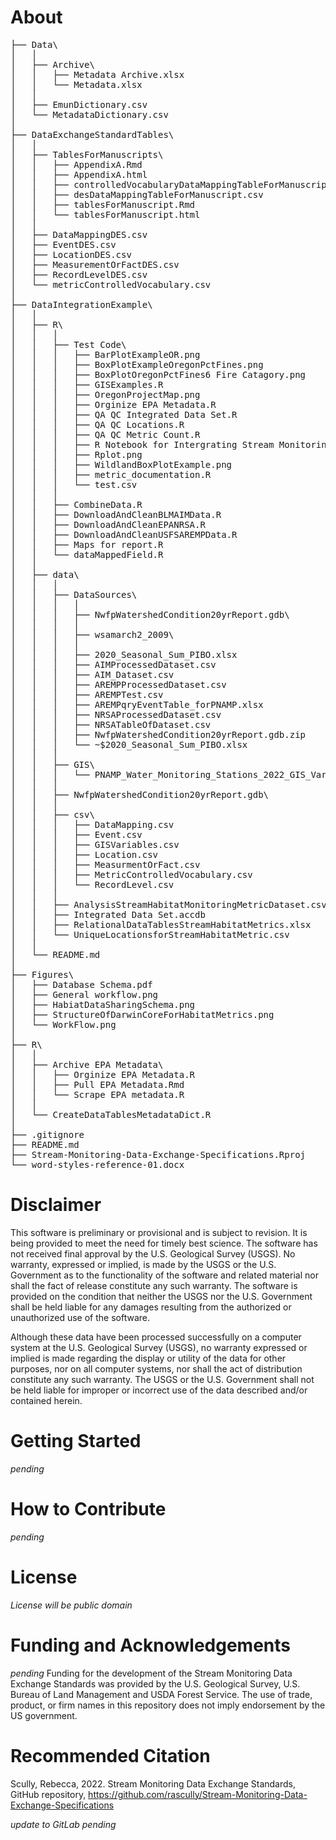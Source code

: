# About
<pre>
├── Data\
│   │
│   ├── Archive\
│   │   ├── Metadata Archive.xlsx
│   │   └── Metadata.xlsx
│   │
│   ├── EmunDictionary.csv
│   └── MetadataDictionary.csv
│
├── DataExchangeStandardTables\
│   │
│   ├── TablesForManuscripts\
│   │   ├── AppendixA.Rmd
│   │   ├── AppendixA.html
│   │   ├── controlledVocabularyDataMappingTableForManuscript.csv
│   │   ├── desDataMappingTableForManuscript.csv
│   │   ├── tablesForManuscript.Rmd
│   │   └── tablesForManuscript.html
│   │
│   ├── DataMappingDES.csv
│   ├── EventDES.csv
│   ├── LocationDES.csv
│   ├── MeasurementOrFactDES.csv
│   ├── RecordLevelDES.csv
│   └── metricControlledVocabulary.csv
│
├── DataIntegrationExample\
│   │
│   ├── R\
│   │   │
│   │   ├── Test Code\
│   │   │   ├── BarPlotExampleOR.png
│   │   │   ├── BoxPlotExampleOregonPctFines.png
│   │   │   ├── BoxPlotOregonPctFines6 Fire Catagory.png
│   │   │   ├── GISExamples.R
│   │   │   ├── OregonProjectMap.png
│   │   │   ├── Orginize EPA Metadata.R
│   │   │   ├── QA QC Integrated Data Set.R
│   │   │   ├── QA QC Locations.R
│   │   │   ├── QA QC Metric Count.R
│   │   │   ├── R Notebook for Intergrating Stream Monitoring Data.Rmd
│   │   │   ├── Rplot.png
│   │   │   ├── WildlandBoxPlotExample.png
│   │   │   ├── metric_documentation.R
│   │   │   └── test.csv
│   │   │
│   │   ├── CombineData.R
│   │   ├── DownloadAndCleanBLMAIMData.R
│   │   ├── DownloadAndCleanEPANRSA.R
│   │   ├── DownloadAndCleanUSFSAREMPData.R
│   │   ├── Maps for report.R
│   │   └── dataMappedField.R
│   │
│   ├── data\
│   │   │
│   │   ├── DataSources\
│   │   │   │
│   │   │   ├── NwfpWatershedCondition20yrReport.gdb\
│   │   │   │
│   │   │   ├── wsamarch2_2009\
│   │   │   │
│   │   │   ├── 2020_Seasonal_Sum_PIBO.xlsx
│   │   │   ├── AIMProcessedDataset.csv
│   │   │   ├── AIM_Dataset.csv
│   │   │   ├── AREMPProcessedDataset.csv
│   │   │   ├── AREMPTest.csv
│   │   │   ├── AREMPqryEventTable_forPNAMP.xlsx
│   │   │   ├── NRSAProcessedDataset.csv
│   │   │   ├── NRSATableOfDataset.csv
│   │   │   ├── NwfpWatershedCondition20yrReport.gdb.zip
│   │   │   └── ~$2020_Seasonal_Sum_PIBO.xlsx
│   │   │
│   │   ├── GIS\
│   │   │   └── PNAMP_Water_Monitoring_Stations_2022_GIS_Variables.csv
│   │   │
│   │   ├── NwfpWatershedCondition20yrReport.gdb\
│   │   │
│   │   ├── csv\
│   │   │   ├── DataMapping.csv
│   │   │   ├── Event.csv
│   │   │   ├── GISVariables.csv
│   │   │   ├── Location.csv
│   │   │   ├── MeasurmentOrFact.csv
│   │   │   ├── MetricControlledVocabulary.csv
│   │   │   └── RecordLevel.csv
│   │   │
│   │   ├── AnalysisStreamHabitatMonitoringMetricDataset.csv
│   │   ├── Integrated Data Set.accdb
│   │   ├── RelationalDataTablesStreamHabitatMetrics.xlsx
│   │   └── UniqueLocationsforStreamHabitatMetric.csv
│   │
│   └── README.md
│
├── Figures\
│   ├── Database Schema.pdf
│   ├── General workflow.png
│   ├── HabiatDataSharingSchema.png
│   ├── StructureOfDarwinCoreForHabitatMetrics.png
│   └── WorkFlow.png
│
├── R\
│   │
│   ├── Archive EPA Metadata\
│   │   ├── Orginize EPA Metadata.R
│   │   ├── Pull EPA Metadata.Rmd
│   │   └── Scrape EPA metadata.R
│   │
│   └── CreateDataTablesMetadataDict.R
│
├── .gitignore
├── README.md
├── Stream-Monitoring-Data-Exchange-Specifications.Rproj
└── word-styles-reference-01.docx
</pre>
# Disclaimer
This software is preliminary or provisional and is subject to revision. It is being provided to meet the need for timely best science. The software has not received final approval by the U.S. Geological Survey (USGS). No warranty, expressed or implied, is made by the USGS or the U.S. Government as to the functionality of the software and related material nor shall the fact of release constitute any such warranty. The software is provided on the condition that neither the USGS nor the U.S. Government shall be held liable for any damages resulting from the authorized or unauthorized use of the software.

Although these data have been processed successfully on a computer system at the U.S. Geological Survey (USGS), no warranty expressed or implied is made regarding the display or utility of the data for other purposes, nor on all computer systems, nor shall the act of distribution constitute any such warranty. The USGS or the U.S. Government shall not be held liable for improper or incorrect use of the data described and/or contained herein.

# Getting Started
<i>pending</i>

# How to Contribute
<i>pending</i>

# License
<i>License will be public domain</i>

# Funding and Acknowledgements
<i>pending</i>
Funding for the development of the Stream Monitoring Data Exchange Standards was provided by the U.S. Geological Survey, U.S. Bureau of Land Management and USDA Forest Service. The use of trade, product, or firm names in this repository does not imply endorsement by the US government.

# Recommended Citation
Scully, Rebecca, 2022. Stream Monitoring Data Exchange Standards, GitHub repository, https://github.com/rascully/Stream-Monitoring-Data-Exchange-Specifications

<i>update to GitLab pending</i>
